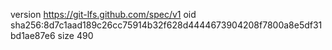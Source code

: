 version https://git-lfs.github.com/spec/v1
oid sha256:8d7c1aad189c26cc75914b32f628d4444673904208f7800a8e5df31bd1ae87e6
size 490
